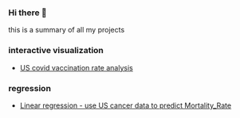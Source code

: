 ### Hi there 👋

this is a summary of all my projects

### interactive visualization
- [US covid vaccination rate analysis](https://github.com/shengnan0816/Covid_Vaccine_US)

### regression
- [Linear regression - use US cancer data to predict Mortality_Rate](https://github.com/shengnan0816/OLS-cancer-data)
